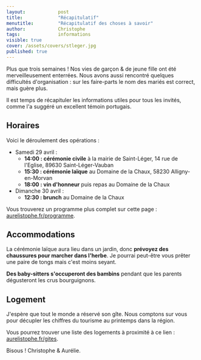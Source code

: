 ```yaml
---
layout:            post
title:             "Récapitulatif"
menutitle:         "Récapitulatif des choses à savoir"
author:            Christophe
tags:              informations
visible: true
cover: /assets/covers/stleger.jpg
published: true
---
```


Plus que trois semaines ! Nos vies de garçon & de jeune fille ont été merveilleusement enterrées. Nous avons aussi rencontré quelques difficultés d'organisation : sur les faire-parts le nom des mariés est correct, mais guère plus.

Il est temps de récapituler les informations utiles pour tous les invités, comme l'a suggéré un excellent témoin portugais.

## Horaires

Voici le déroulement des opérations :

- Samedi 29 avril :
    - **14:00 : cérémonie civile** à la mairie de Saint-Léger, 14 rue de l'Eglise, 89630 Saint-Léger-Vauban
    - **15:30 : cérémonie laïque** au Domaine de la Chaux, 58230 Alligny-en-Morvan
    - **18:00 : vin d'honneur** puis repas au Domaine de la Chaux
- Dimanche 30 avril :
    - **12:30 : brunch** au Domaine de la Chaux

Vous trouverez un programme plus complet sur cette page : [aurelistophe.fr/programme](/programme).

## Accommodations

La cérémonie laïque aura lieu dans un jardin, donc **prévoyez des chaussures pour marcher dans l'herbe**. Je pourrai peut-être vous prêter une paire de tongs mais c'est moins seyant.

**Des baby-sitters s'occuperont des bambins** pendant que les parents dégusteront les crus bourguignons.

## Logement

J'espère que tout le monde a réservé son gîte. Nous comptons sur vous pour décupler les chiffres du tourisme au printemps dans la région.

Vous pourrez trouver une liste des logements à proximité à ce lien : [aurelistophe.fr/gites](/gites).

Bisous !
Christophe & Aurélie.
